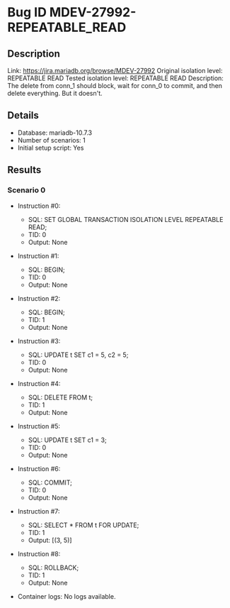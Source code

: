 # Bug ID MDEV-27992-REPEATABLE_READ

## Description

Link:                     https://jira.mariadb.org/browse/MDEV-27992
Original isolation level: REPEATABLE READ
Tested isolation level:   REPEATABLE READ
Description:              The delete from conn_1 should block, wait for conn_0 to commit, and then delete everything. But it doesn't.


## Details
 * Database: mariadb-10.7.3
 * Number of scenarios: 1
 * Initial setup script: Yes

## Results
### Scenario 0
 * Instruction #0:
     - SQL:  SET GLOBAL TRANSACTION ISOLATION LEVEL REPEATABLE READ;
     - TID: 0
     - Output: None
 * Instruction #1:
     - SQL:  BEGIN;
     - TID: 0
     - Output: None
 * Instruction #2:
     - SQL:  BEGIN;
     - TID: 1
     - Output: None
 * Instruction #3:
     - SQL:  UPDATE t SET c1 = 5, c2 = 5;
     - TID: 0
     - Output: None
 * Instruction #4:
     - SQL:  DELETE FROM t;
     - TID: 1
     - Output: None
 * Instruction #5:
     - SQL:  UPDATE t SET c1 = 3;
     - TID: 0
     - Output: None
 * Instruction #6:
     - SQL:  COMMIT;
     - TID: 0
     - Output: None
 * Instruction #7:
     - SQL:  SELECT * FROM t FOR UPDATE;
     - TID: 1
     - Output: [(3, 5)]
 * Instruction #8:
     - SQL:  ROLLBACK;
     - TID: 1
     - Output: None

 * Container logs:
   No logs available.
